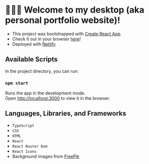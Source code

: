 # 👩🏻‍💻 Welcome to my desktop (aka personal portfolio website)! 

- This project was bootstrapped with [Create React App](https://github.com/facebook/create-react-app).
- Check it out in your browser [here](https://carolinetpham.com/)!
- Deployed with [Netlify](https://app.netlify.com/)

## Available Scripts

In the project directory, you can run:

### `npm start`

Runs the app in the development mode.\
Open [http://localhost:3000](http://localhost:3000) to view it in the browser.

## Languages, Libraries, and Frameworks

- `TypeScript`
- `CSS`
- `HTML`
- `React`
- `React Router Dom`
- `React Icons`
- Background images from [FreePik](https://www.freepik.com/)
